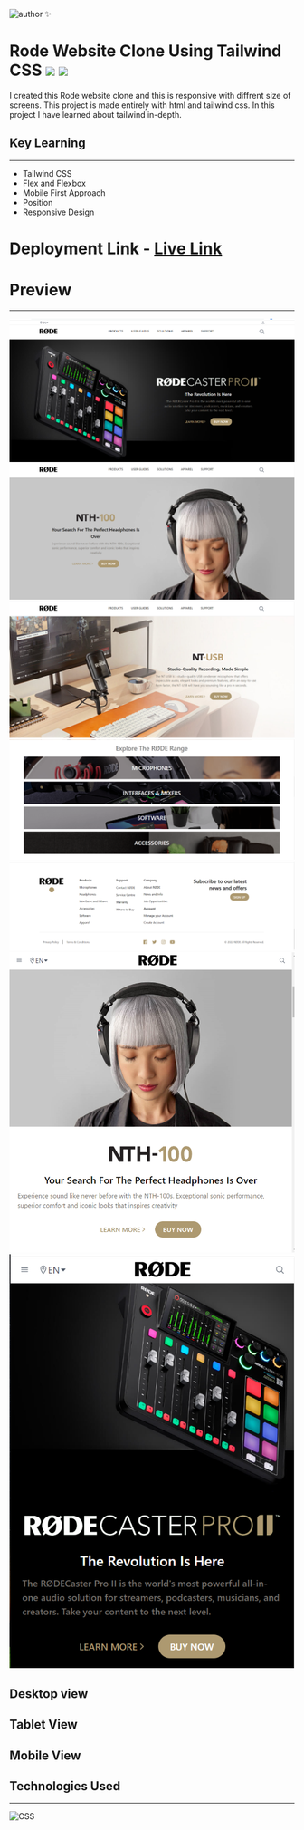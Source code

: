
![author](https://img.shields.io/badge/Author-Lalita%20Garg-orange) ✨
# Rode Website Clone Using Tailwind CSS ![](https://img.shields.io/website-up-down-green-red/http/monip.org.svg) ![](https://img.shields.io/badge/HTML-Tailwind%20CSS-orange)

I created this Rode website clone and this is responsive with diffrent size of screens. This project is made entirely with html and tailwind css. In this project I have learned about tailwind in-depth.

## Key Learning 
***
- Tailwind CSS 
- Flex and Flexbox
- Mobile First Approach 
- Position 
- Responsive Design

# Deployment Link -    [Live Link](https://rode-clone-01.netlify.app/)

# Preview 
***
![](./preview/desktop-window.PNG)
![](./preview/desktop2.PNG)
![](./preview/desktop3.PNG)
![](./preview/desktop4.PNG)
![](./preview/desktop5.PNG)
![](./preview/tab.PNG)
![](./preview/mobile-view.PNG)


## Desktop view


## Tablet View


## Mobile View


## Technologies Used 
***
![CSS](	https://img.shields.io/badge/HTML-Tailwind%20CSS-orange)


